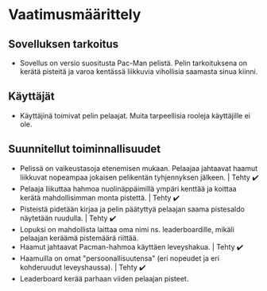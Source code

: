 # Vaatimusmäärittely

## Sovelluksen tarkoitus
- Sovellus on versio suositusta Pac-Man pelistä. Pelin tarkoituksena on kerätä pisteitä ja varoa kentässä liikkuvia vihollisia saamasta sinua kiinni. 

## Käyttäjät
- Käyttäjinä toimivat pelin pelaajat. Muita tarpeellisia rooleja käyttäjille ei ole.
 
## Suunnitellut toiminnallisuudet
- Pelissä on vaikeustasoja etenemisen mukaan. Pelaajaa jahtaavat haamut liikkuvat nopeampaa jokaisen pelikentän tyhjennyksen jälkeen. | Tehty ✔️
- Pelaaja liikuttaa hahmoa nuolinäppäimillä ympäri kenttää ja koittaa kerätä mahdollisimman monta pistettä. | Tehty ✔️
- Pisteistä pidetään kirjaa ja pelin päätyttyä pelaajan saama pistesaldo näytetään ruudulla.  | Tehty ✔️
- Lopuksi on mahdollista laittaa oma nimi ns. leaderboardille, mikäli pelaajan keräämä pistemäärä riittää.
- Haamut jahtaavat Pacman-hahmoa käyttäen leveyshakua. | Tehty ✔️
- Haamuilla on omat "persoonallisuutensa" (eri nopeudet ja eri kohderuudut leveyshaussa). | Tehty ✔️
- Leaderboard kerää parhaan viiden pelaajan pisteet.
